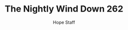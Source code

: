 ---
image: /assets/img/nwd/262_nwd_1corinthians_10_13_a_tpt.png
title: The Nightly Wind Down 262
categories:
  - The Nightly Wind Down
author: Hope Staff
notes: The Nightly Wind Down 262
embed: >-
  EMBED_GOES_HERE
transcript: >-
  SOME LINES OF TEXT START HERE
---